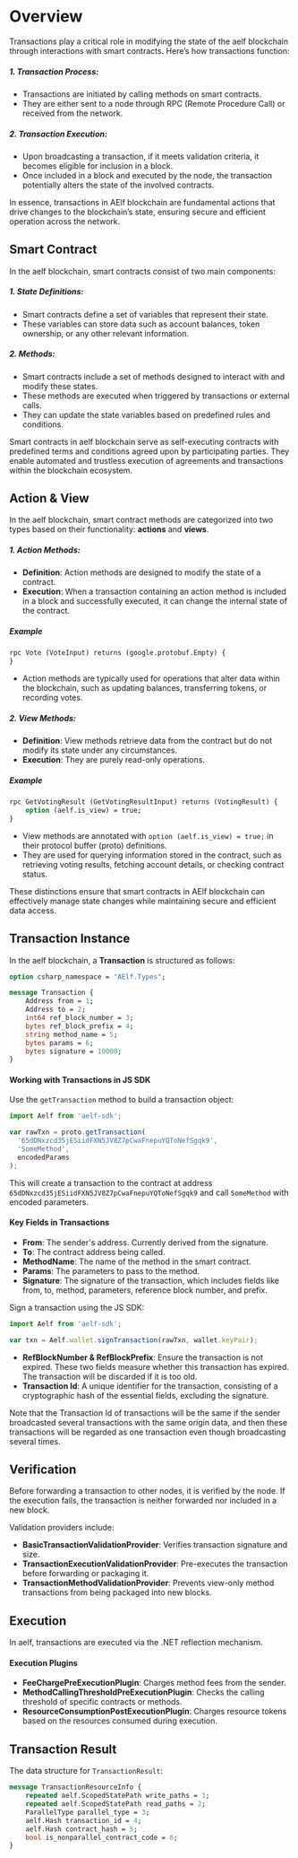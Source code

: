 # Overview

Transactions play a critical role in modifying the state of the aelf blockchain through interactions with smart contracts. Here’s how transactions function:

##### 1. Transaction Process:

   - Transactions are initiated by calling methods on smart contracts.
   - They are either sent to a node through RPC (Remote Procedure Call) or received from the network.

##### 2. Transaction Execution:

   - Upon broadcasting a transaction, if it meets validation criteria, it becomes eligible for inclusion in a block.
   - Once included in a block and executed by the node, the transaction potentially alters the state of the involved contracts.

In essence, transactions in AElf blockchain are fundamental actions that drive changes to the blockchain’s state, ensuring secure and efficient operation across the network.

## Smart Contract

In the aelf blockchain, smart contracts consist of two main components:

##### 1. State Definitions:

   - Smart contracts define a set of variables that represent their state.
   - These variables can store data such as account balances, token ownership, or any other relevant information.

##### 2. Methods:

   - Smart contracts include a set of methods designed to interact with and modify these states.
   - These methods are executed when triggered by transactions or external calls.
   - They can update the state variables based on predefined rules and conditions.

Smart contracts in aelf blockchain serve as self-executing contracts with predefined terms and conditions agreed upon by participating parties. They enable automated and trustless execution of agreements and transactions within the blockchain ecosystem.


## Action & View

In the aelf blockchain, smart contract methods are categorized into two types based on their functionality: **actions** and **views**.

##### 1. Action Methods:

   - **Definition**: Action methods are designed to modify the state of a contract.
   - **Execution**: When a transaction containing an action method is included in a block and successfully executed, it can change the internal state of the contract.

##### Example

```protobuf
rpc Vote (VoteInput) returns (google.protobuf.Empty) {
}
```
  - Action methods are typically used for operations that alter data within the blockchain, such as updating balances, transferring tokens, or recording votes.


##### 2. View Methods:

   - **Definition**: View methods retrieve data from the contract but do not modify its state under any circumstances.
   - **Execution**: They are purely read-only operations.

##### Example

```protobuf
rpc GetVotingResult (GetVotingResultInput) returns (VotingResult) {
    option (aelf.is_view) = true;
}
```

   - View methods are annotated with `option (aelf.is_view) = true;` in their protocol buffer (proto) definitions.
   - They are used for querying information stored in the contract, such as retrieving voting results, fetching account details, or checking contract status.
   

These distinctions ensure that smart contracts in AElf blockchain can effectively manage state changes while maintaining secure and efficient data access.



## Transaction Instance

In the aelf blockchain, a **Transaction** is structured as follows:

``` protobuf
option csharp_namespace = "AElf.Types";

message Transaction {
    Address from = 1;
    Address to = 2;
    int64 ref_block_number = 3;
    bytes ref_block_prefix = 4;
    string method_name = 5;
    bytes params = 6;
    bytes signature = 10000;
}
```

#### Working with Transactions in JS SDK

Use the `getTransaction` method to build a transaction object:

```javascript
import Aelf from 'aelf-sdk';

var rawTxn = proto.getTransaction(
  '65dDNxzcd35jESiidFXN5JV8Z7pCwaFnepuYQToNefSgqk9',
  'SomeMethod',
  encodedParams
);
```

This will create a transaction to the contract at address `65dDNxzcd35jESiidFXN5JV8Z7pCwaFnepuYQToNefSgqk9` and call `SomeMethod` with encoded parameters.


#### Key Fields in Transactions

  - **From**: The sender's address. Currently derived from the signature.
  - **To**: The contract address being called.
  - **MethodName**: The name of the method in the smart contract.
  - **Params**: The parameters to pass to the method.
  - **Signature**: The signature of the transaction, which includes fields like from, to, method, parameters, reference block number, and prefix.

Sign a transaction using the JS SDK:

```javascript
import Aelf from 'aelf-sdk';

var txn = Aelf.wallet.signTransaction(rawTxn, wallet.keyPair);
```

   - **RefBlockNumber & RefBlockPrefix**: Ensure the transaction is not expired. These two fields measure whether this transaction has expired. The transaction will be discarded if it is too old.
   - **Transaction Id**: A unique identifier for the transaction, consisting of a cryptographic hash of the essential fields, excluding the signature.

Note that the Transaction Id of transactions will be the same if the sender broadcasted several transactions with the same origin data, and then these transactions will be regarded as one transaction even though broadcasting several times.


## Verification

Before forwarding a transaction to other nodes, it is verified by the node. If the execution fails, the transaction is neither forwarded nor included in a new block.

Validation providers include:

   - **BasicTransactionValidationProvider**: Verifies transaction signature and size.
   - **TransactionExecutionValidationProvider**: Pre-executes the transaction before forwarding or packaging it.
   - **TransactionMethodValidationProvider**: Prevents view-only method transactions from being packaged into new blocks.

## Execution

In aelf, transactions are executed via the .NET reflection mechanism.

#### Execution Plugins

   - **FeeChargePreExecutionPlugin**: Charges method fees from the sender.
   - **MethodCallingThresholdPreExecutionPlugin**: Checks the calling threshold of specific contracts or methods.
   - **ResourceConsumptionPostExecutionPlugin**: Charges resource tokens based on the resources consumed during execution.

## Transaction Result

The data structure for `TransactionResult`:

```protobuf
message TransactionResourceInfo {
    repeated aelf.ScopedStatePath write_paths = 1;
    repeated aelf.ScopedStatePath read_paths = 2;
    ParallelType parallel_type = 3;
    aelf.Hash transaction_id = 4;
    aelf.Hash contract_hash = 5;
    bool is_nonparallel_contract_code = 6;
}
```
